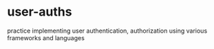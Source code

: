 # user-auths
practice implementing user authentication, authorization using various frameworks and languages
